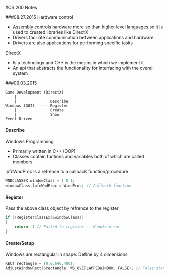 #CS 260 Notes

###08.27.2015
Hardware control
- Assembly controls hardware more so than higher level languages so it is used to created libraries like DirectX
- Drivers faciliate communication between applications and hardware.
- Drivers are also applications for performing specific tasks

DirectX
- Is a technology and C++ is the means in which we implement it
- An api that abstracts the functionality for interfacing with the overall system

###09.03.2015
```
Game Development (DirectX)
    |
    |               Describe
Windows (GUI) ----- Register
    |               Create
    |               Show
Event-Driven
```

#### Describe
Windows Programming
- Primarily written in C++ (OOP)
- Classes contain funtions and variables both of which are called members

lpfnWndProc is a refrence to a callback function/procedure
```CPP
WNDCLASSEX windowClass = { 0 };
windowClass.lpfnWndProc = WindProc; // Callback function
```

#### Register
Pass the above class object by refrence to the register
```CPP
if (!RegisterClassEx(&windowClass))
{
    return -1 // Failed to register -- Handle error
}
```
#### Create/Setup
Windows are rectangular in shape. Define by 4 dimensions
```CPP
RECT rectangle = {0,0,640,480};
AdjustWindowRect(&rectangle, WS_OVERLAPPEDWINDOW, FALSE); // False stands for now menu
```
